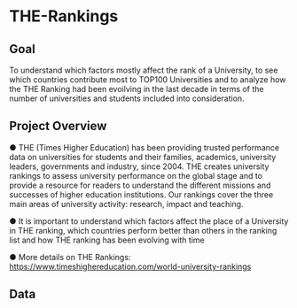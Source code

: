 # THE-Rankings

## Goal

To understand which factors mostly affect the rank of a University, to see which countries contribute most to TOP100 Universities and to analyze how the THE Ranking 
had been evoilving in the last decade in terms of the number of universities and students included into consideration. 

## Project Overview

● THE (Times Higher Education) has been providing trusted performance data on universities for students and their families, academics, university leaders, governments and industry, since 2004. THE creates university rankings to assess university performance on the global stage and to provide a resource for readers to understand the different missions and successes of higher education institutions.
Our rankings cover the three main areas of university activity: research, impact and teaching.

● It is important to understand which factors affect the place of a University in THE ranking, which countries perform better than others in the ranking list and how THE ranking has been evolving with time

●  More details on THE Rankings: https://www.timeshighereducation.com/world-university-rankings

## Data 
